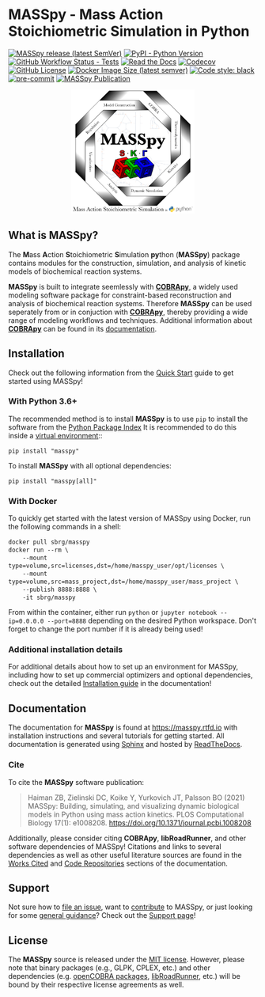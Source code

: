 # MASSpy - Mass Action Stoichiometric Simulation in Python

[![MASSpy release (latest SemVer)][1]](https://github.com/SBRG/MASSpy/releases)
[![PyPI - Python Version][2]](https://pypi.org/project/masspy/)
[![GitHub Workflow Status - Tests][3]](https://github.com/SBRG/MASSpy/actions)
[![Read the Docs][4]](https://masspy.readthedocs.io/)
[![Codecov][5]](https://app.codecov.io/gh/SBRG/MASSpy)
[![GitHub License][6]](https://github.com/SBRG/MASSpy/blob/main/LICENSE)
[![Docker Image Size (latest semver)][7]](https://hub.docker.com/r/sbrg/masspy)
[![Code style: black][8]](https://github.com/psf/black)
[![pre-commit][9]](https://github.com/pre-commit/pre-commit)
[![MASSpy Publication][10]](https://doi.org/10.1371/journal.pcbi.1008208)

<p align="center"><img src="https://raw.githubusercontent.com/SBRG/MASSpy/main/docs/images/masspy-logo.svg" alt="MASSpy-Symbol" width="250" height="250"/></p>

## What is MASSpy?

The **M**ass **A**ction **S**toichiometric **S**imulation **py**thon
(**MASSpy**) package contains modules for the construction, simulation, and
analysis of kinetic models of biochemical reaction systems.

**MASSpy** is built to integrate seemlessly with [**COBRApy**][11], a widely used
modeling software package for constraint-based reconstruction and analysis of
biochemical reaction systems. Therefore **MASSpy**  can be used seperately from
or in conjuction with [**COBRApy**][11], thereby providing a wide range of modeling
workflows and techniques. Additional information about [**COBRApy**][11] can be found in its
[documentation](https://cobrapy.readthedocs.io/en/latest/index.html>).

## Installation

Check out the following information from the [Quick Start](https://masspy.readthedocs.io/en/latest/installation/quickstart.html) guide to get started using MASSpy!

### With Python 3.6+

The recommended method is to install **MASSpy** is to use ``pip`` to
install the software from the [Python Package Index](https://pypi.org/project/masspy/)
It is recommended to do this inside a [virtual environment](http://docs.python-guide.org/en/latest/dev/virtualenvs/)::

    pip install "masspy"

To install **MASSpy** with all optional dependencies:

    pip install "masspy[all]"

### With Docker
To quickly get started with the latest version of MASSpy using Docker, run the following commands in a shell:

    docker pull sbrg/masspy
    docker run --rm \
        --mount type=volume,src=licenses,dst=/home/masspy_user/opt/licenses \
        --mount type=volume,src=mass_project,dst=/home/masspy_user/mass_project \
        --publish 8888:8888 \
        -it sbrg/masspy

From within the container, either run ``python`` or ``jupyter notebook --ip=0.0.0.0 --port=8888`` depending on
the desired Python workspace. Don't forget to change the port number if it is already being used!

### Additional installation details

For additional details about how to set up an environment for MASSpy, including how to set up commercial optimizers and  optional dependencies, check out the detailed [Installation guide](https://masspy.readthedocs.io/en/latest/installation/quickstart.html) in the documentation!

## Documentation
The documentation for **MASSpy** is found at https://masspy.rtfd.io with installation instructions and several tutorials for getting started. All documentation is generated using [Sphinx](https://www.sphinx-doc.org/) and hosted by [ReadTheDocs](https://readthedocs.org/).

### Cite

To cite the **MASSpy** software publication:

> Haiman ZB, Zielinski DC, Koike Y, Yurkovich JT, Palsson BO (2021)
> MASSpy: Building, simulating, and visualizing dynamic biological models in Python using mass action kinetics.
> PLOS Computational Biology 17(1): e1008208. https://doi.org/10.1371/journal.pcbi.1008208

Additionally, please consider citing **COBRApy**, **libRoadRunner**, and other software dependencies of MASSpy! Citations and links to several dependencies as well as other useful literature sources are found in the [Works Cited](https://masspy.readthedocs.io/en/latest/references.html) and [Code Repositories](https://masspy.readthedocs.io/en/latest/additional/code_repositories.html) sections of the documentation.

## Support

Not sure how to [file an issue](.github/SUPPORT.md), want to [contribute](.github/CONTRIBUTING.md) to MASSpy, or just looking for some [general guidance](.github/FAQ.md)? Check out the [Support page](.github/SUPPORT.md)!

## License

The **MASSpy** source is released under the [MIT license](https://github.com/SBRG/MASSpy/blob/main/LICENSE). However, please note that binary packages (e.g., GLPK, CPLEX, etc.) and other dependencies (e.g. [openCOBRA packages](https://opencobra.github.io/), [libRoadRunner](http://libroadrunner.org/), etc.) will be bound by their respective license agreements as well.

[1]: https://img.shields.io/github/v/release/sbrg/masspy?label=MASSpy&sort=semver&style=plastic
[2]: https://img.shields.io/pypi/pyversions/masspy?logo=python&style=plastic
[3]: https://img.shields.io/github/workflow/status/sbrg/masspy/CI-CD?label=Tests&logo=GitHub%20Actions&style=plastic
[4]: https://img.shields.io/readthedocs/masspy?label=docs&logo=Read%20the%20Docs&style=plastic
[5]: https://img.shields.io/codecov/c/github/sbrg/masspy?logo=codecov&style=plastic
[6]: https://img.shields.io/github/license/sbrg/masspy?style=plastic
[7]: https://img.shields.io/docker/image-size/sbrg/masspy?label=Docker%20Img&logo=Docker&sort=semver&style=plastic
[8]: https://img.shields.io/badge/code%20style-black-000000.svg?style=plastic
[9]: https://img.shields.io/badge/pre--commit-enabled-brightgreen?logo=pre-commit&logoColor=white&style=plastic
[10]: https://img.shields.io/badge/DOI-10.1371%2Fjournal.pcbi.1008208-blue?style=plastic
[11]: https://github.com/opencobra/cobrapy
